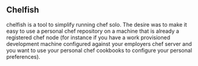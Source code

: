
## Chelfish
chelfish is a tool to simplify running chef solo. The desire was to make it easy to use a
personal chef repository on a machine that is already a registered chef node (for instance
if you have a work provisioned development machine configured against your employers chef
server and you want to use your personal chef cookbooks to configure your personal 
preferences).

